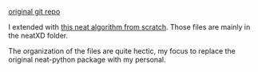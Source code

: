 [original git repo](https://github.com/techwithtim/NEAT-Pong-Python)


I extended with [this neat algorithm from scratch](https://github.com/techwithtim/NEAT-Pong-Python).
Those files are mainly in the neatXD folder.

The organization of the files are quite hectic, my focus to replace the original neat-python package with my personal.